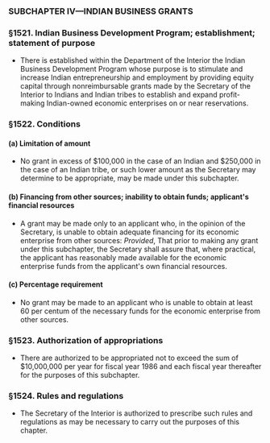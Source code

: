 ### SUBCHAPTER IV—INDIAN BUSINESS GRANTS

### §1521. Indian Business Development Program; establishment; statement of purpose
* There is established within the Department of the Interior the Indian Business Development Program whose purpose is to stimulate and increase Indian entrepreneurship and employment by providing equity capital through nonreimbursable grants made by the Secretary of the Interior to Indians and Indian tribes to establish and expand profit-making Indian-owned economic enterprises on or near reservations.

### §1522. Conditions
#### (a) Limitation of amount
* No grant in excess of $100,000 in the case of an Indian and $250,000 in the case of an Indian tribe, or such lower amount as the Secretary may determine to be appropriate, may be made under this subchapter.

#### (b) Financing from other sources; inability to obtain funds; applicant's financial resources
* A grant may be made only to an applicant who, in the opinion of the Secretary, is unable to obtain adequate financing for its economic enterprise from other sources: _Provided_, That prior to making any grant under this subchapter, the Secretary shall assure that, where practical, the applicant has reasonably made available for the economic enterprise funds from the applicant's own financial resources.

#### (c) Percentage requirement
* No grant may be made to an applicant who is unable to obtain at least 60 per centum of the necessary funds for the economic enterprise from other sources.

### §1523. Authorization of appropriations
* There are authorized to be appropriated not to exceed the sum of $10,000,000 per year for fiscal year 1986 and each fiscal year thereafter for the purposes of this subchapter.

### §1524. Rules and regulations
* The Secretary of the Interior is authorized to prescribe such rules and regulations as may be necessary to carry out the purposes of this chapter.